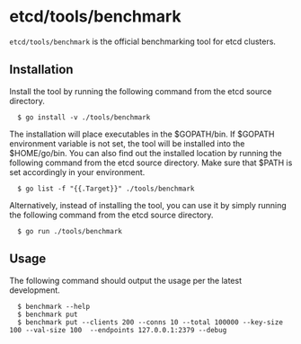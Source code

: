 # etcd/tools/benchmark

`etcd/tools/benchmark` is the official benchmarking tool for etcd clusters.

## Installation

Install the tool by running the following command from the etcd source directory.

```
  $ go install -v ./tools/benchmark
```

The installation will place executables in the $GOPATH/bin. If $GOPATH environment variable is not set, the tool will be installed into the $HOME/go/bin. You can also find out the installed location by running the following command from the etcd source directory. Make sure that $PATH is set accordingly in your environment.

```
  $ go list -f "{{.Target}}" ./tools/benchmark
```

Alternatively, instead of installing the tool, you can use it by simply running the following command from the etcd source directory.

```
  $ go run ./tools/benchmark
```

## Usage

The following command should output the usage per the latest development.

```
  $ benchmark --help
  $ benchmark put
  $ benchmark put --clients 200 --conns 10 --total 100000 --key-size 100 --val-size 100  --endpoints 127.0.0.1:2379 --debug
```
